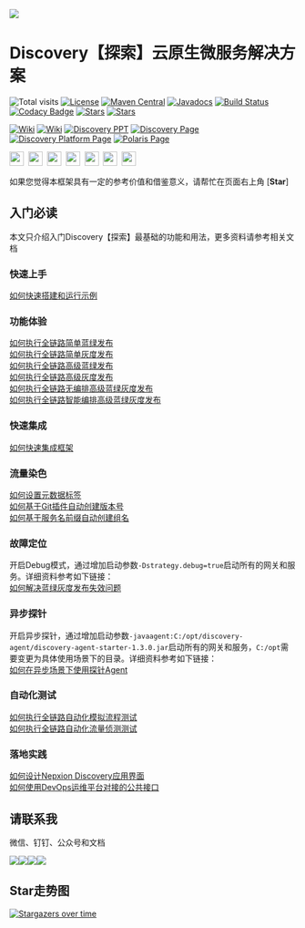 ![](https://nepxion.github.io/Discovery/docs/discovery-doc/Banner.png)

# Discovery【探索】云原生微服务解决方案
![Total visits](https://visitor-badge.laobi.icu/badge?page_id=Nepxion&title=total%20visits)  [![License](https://img.shields.io/badge/License-Apache%202.0-blue.svg?label=license)](https://github.com/Nepxion/Discovery/blob/6.x.x/LICENSE)  [![Maven Central](https://img.shields.io/maven-central/v/com.nepxion/discovery.svg?label=maven)](https://search.maven.org/artifact/com.nepxion/discovery)  [![Javadocs](http://www.javadoc.io/badge/com.nepxion/discovery-plugin-framework-starter.svg)](http://www.javadoc.io/doc/com.nepxion/discovery-plugin-framework-starter)  [![Build Status](https://github.com/Nepxion/Discovery/workflows/build/badge.svg)](https://github.com/Nepxion/Discovery/actions)  [![Codacy Badge](https://app.codacy.com/project/badge/Grade/5c42eb719ef64def9cad773abd877e8b)](https://www.codacy.com/gh/Nepxion/Discovery/dashboard?utm_source=github.com&amp;utm_medium=referral&amp;utm_content=Nepxion/Discovery&amp;utm_campaign=Badge_Grade)  [![Stars](https://img.shields.io/github/stars/Nepxion/Discovery.svg?label=Stars&style=flat&logo=GitHub)](https://github.com/Nepxion/Discovery/stargazers)  [![Stars](https://gitee.com/Nepxion/Discovery/badge/star.svg?theme=gvp)](https://gitee.com/Nepxion/Discovery/stargazers)

[![Wiki](https://badgen.net/badge/icon/wiki?icon=wiki&label=GitHub)](https://github.com/Nepxion/Discovery/wiki)  [![Wiki](https://badgen.net/badge/icon/wiki?icon=wiki&label=Gitee)](https://gitee.com/nepxion/Discovery/wikis/pages?sort_id=3993615&doc_id=1124387)  [![Discovery PPT](https://img.shields.io/badge/Discovery%20-ppt-brightgreen?logo=Microsoft%20PowerPoint)](https://nepxion.github.io/Discovery/docs/link-doc/discovery-ppt.html)  [![Discovery Page](https://img.shields.io/badge/Discovery%20-page-brightgreen?logo=Microsoft%20Edge)](https://nepxion.github.io/Discovery/)  [![Discovery Platform Page](https://img.shields.io/badge/Discovery%20Platform%20-page-brightgreen?logo=Microsoft%20Edge)](https://nepxion.github.io/DiscoveryPlatform)  [![Polaris Page](https://img.shields.io/badge/Polaris%20-page-brightgreen?logo=Microsoft%20Edge)](https://polaris-paas.github.io/polaris-wiki)

<a href="https://github.com/Nepxion" tppabs="#" target="_blank"><img width="25" height="25" src="https://nepxion.github.io/Discovery/docs/icon-doc/github.png"></a>&nbsp;  <a href="https://gitee.com/Nepxion" tppabs="#" target="_blank"><img width="25" height="25" src="https://nepxion.github.io/Discovery/docs/icon-doc/gitee.png"></a>&nbsp;  <a href="https://search.maven.org/search?q=g:com.nepxion" tppabs="#" target="_blank"><img width="25" height="25" src="https://nepxion.github.io/Discovery/docs/icon-doc/maven.png"></a>&nbsp;  <a href="https://nepxion.github.io/Discovery/docs/contact-doc/wechat.jpg" tppabs="#" target="_blank"><img width="25" height="25" src="https://nepxion.github.io/Discovery/docs/icon-doc/wechat.png"></a>&nbsp;  <a href="https://nepxion.github.io/Discovery/docs/contact-doc/dingding.jpg" tppabs="#" target="_blank"><img width="25" height="25" src="https://nepxion.github.io/Discovery/docs/icon-doc/dingding.png"></a>&nbsp;  <a href="https://nepxion.github.io/Discovery/docs/contact-doc/gongzhonghao.jpg" tppabs="#" target="_blank"><img width="25" height="25" src="https://nepxion.github.io/Discovery/docs/icon-doc/gongzhonghao.png"></a>&nbsp;  <a href="mailto:1394997@qq.com" tppabs="#"><img width="25" height="25" src="https://nepxion.github.io/Discovery/docs/icon-doc/email.png"></a>

如果您觉得本框架具有一定的参考价值和借鉴意义，请帮忙在页面右上角 [**Star**]

## 入门必读
本文只介绍入门Discovery【探索】最基础的功能和用法，更多资料请参考相关文档

### 快速上手
[如何快速搭建和运行示例](https://github.com/Nepxion/Discovery/wiki/如何快速搭建和运行示例)

### 功能体验
[如何执行全链路简单蓝绿发布](https://github.com/Nepxion/Discovery/wiki/如何执行全链路简单蓝绿发布)<br>
[如何执行全链路简单灰度发布](https://github.com/Nepxion/Discovery/wiki/如何执行全链路简单灰度发布)<br>
[如何执行全链路高级蓝绿发布](https://github.com/Nepxion/Discovery/wiki/如何执行全链路高级蓝绿发布)<br>
[如何执行全链路高级灰度发布](https://github.com/Nepxion/Discovery/wiki/如何执行全链路高级灰度发布)<br>
[如何执行全链路无编排高级蓝绿灰度发布](https://github.com/Nepxion/Discovery/wiki/如何执行全链路无编排高级蓝绿灰度发布)<br>
[如何执行全链路智能编排高级蓝绿灰度发布](https://github.com/Nepxion/Discovery/wiki/如何执行全链路智能编排高级蓝绿灰度发布)

### 快速集成
[如何快速集成框架](https://github.com/Nepxion/Discovery/wiki/如何快速集成框架)

### 流量染色
[如何设置元数据标签](https://github.com/Nepxion/Discovery/wiki/如何设置元数据标签)<br>
[如何基于Git插件自动创建版本号](https://github.com/Nepxion/Discovery/wiki/如何基于Git插件自动创建版本号)<br>
[如何基于服务名前缀自动创建组名](https://github.com/Nepxion/Discovery/wiki/如何基于服务名前缀自动创建组名)

### 故障定位
开启Debug模式，通过增加启动参数`-Dstrategy.debug=true`启动所有的网关和服务。详细资料参考如下链接：<br>
[如何解决蓝绿灰度发布失效问题](https://github.com/Nepxion/Discovery/wiki/如何解决蓝绿灰度发布失效问题)

### 异步探针
开启异步探针，通过增加启动参数`-javaagent:C:/opt/discovery-agent/discovery-agent-starter-1.3.0.jar`启动所有的网关和服务，`C:/opt`需要变更为具体使用场景下的目录。详细资料参考如下链接：<br>
[如何在异步场景下使用探针Agent](https://github.com/Nepxion/Discovery/wiki/如何在异步场景下使用探针Agent)

### 自动化测试
[如何执行全链路自动化模拟流程测试](https://github.com/Nepxion/Discovery/wiki/如何执行全链路自动化模拟流程测试)<br>
[如何执行全链路自动化流量侦测测试](https://github.com/Nepxion/Discovery/wiki/如何执行全链路自动化流量侦测测试)

### 落地实践
[如何设计Nepxion Discovery应用界面](https://github.com/Nepxion/Discovery/wiki/如何设计Nepxion-Discovery应用界面)<br>
[如何使用DevOps运维平台对接的公共接口](https://github.com/Nepxion/Discovery/wiki/如何使用DevOps运维平台对接的公共接口)

## 请联系我
微信、钉钉、公众号和文档

![](https://nepxion.github.io/Discovery/docs/contact-doc/wechat-1.jpg)![](https://nepxion.github.io/Discovery/docs/contact-doc/dingding-1.jpg)![](https://nepxion.github.io/Discovery/docs/contact-doc/gongzhonghao-1.jpg)![](https://nepxion.github.io/Discovery/docs/contact-doc/document-1.jpg)

## Star走势图
[![Stargazers over time](https://starchart.cc/Nepxion/Discovery.svg)](https://starchart.cc/Nepxion/Discovery)